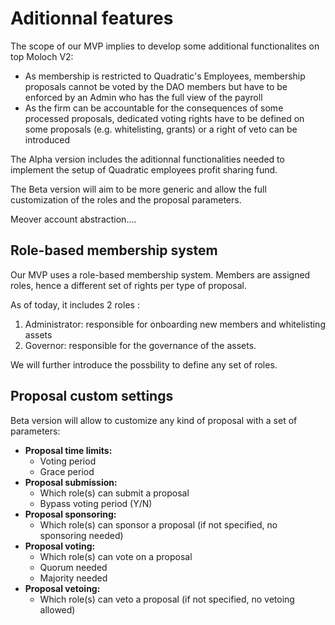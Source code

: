 # Aditionnal features

The scope of our MVP implies to develop some additional functionalites on top Moloch V2:

* As membership is restricted to Quadratic's Employees, membership proposals cannot be voted by the DAO members but have to be enforced by an Admin who has the full view of the payroll
* As the firm can be accountable for the consequences of some processed proposals, dedicated voting rights have to be defined on some proposals (e.g. whitelisting, grants) or a right of veto can be introduced

The Alpha version includes the aditionnal functionalities needed to implement the setup of Quadratic employees profit sharing fund.

The Beta version will aim to be more generic and allow the full customization of the roles and the proposal parameters.

Meover account abstraction....

## Role-based membership system <a href="#markdown-header-members" id="markdown-header-members"></a>

Our MVP uses a role-based membership system. Members are assigned roles, hence a different set of rights per type of proposal.

As of today, it includes 2 roles :

1. Administrator: responsible for onboarding new members and whitelisting assets
2. Governor: responsible for the governance of the assets.

We will further introduce the possbility to define any set of roles.

## Proposal custom settings

Beta version will allow to customize any kind of proposal with a set of parameters:

* **Proposal time limits:**
  * Voting period
  * Grace period
* **Proposal submission:**
  * Which role(s) can submit a proposal
  * Bypass voting period (Y/N)
* **Proposal sponsoring:**
  * Which role(s) can sponsor a proposal (if not specified, no sponsoring needed)
* **Proposal voting:**&#x20;
  * Which role(s) can vote on a proposal
  * Quorum needed
  * Majority needed
* **Proposal vetoing:**
  * Which role(s) can veto a proposal (if not specified, no vetoing allowed)
